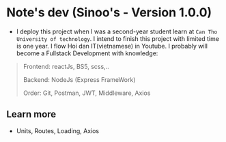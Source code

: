 # Note's dev (Sinoo's - Version 1.0.0)

- I deploy this project when I was a second-year student learn at `Can Tho University of technology`. I intend to finish this project with limited time is one year. I flow Hoi dan IT(vietnamese) in Youtube. I probably will become a Fullstack Development with knowledge:

> Frontend: reactJs, BS5, scss,..
>
> Backend: NodeJs (Express FrameWork)
>
>Order: Git, Postman, JWT, Middleware, Axios

## Learn more

- Units, Routes, Loading, Axios
